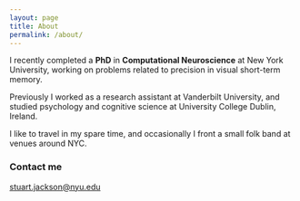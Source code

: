 ```yaml
---
layout: page
title: About
permalink: /about/
---
```


I recently completed a **PhD** in **Computational Neuroscience** at New York University, working on problems related to precision in visual short-term memory. 

Previously I worked as a research assistant at Vanderbilt University, and studied psychology and cognitive science at University College Dublin, Ireland.

I like to travel in my spare time, and occasionally I front a small folk band at venues around NYC.

### Contact me

[stuart.jackson@nyu.edu](mailto:stuart.jackson@nyu.edu)
